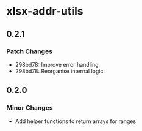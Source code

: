 # xlsx-addr-utils

## 0.2.1

### Patch Changes

- 298bd78: Improve error handling
- 298bd78: Reorganise internal logic

## 0.2.0

### Minor Changes

- Add helper functions to return arrays for ranges
